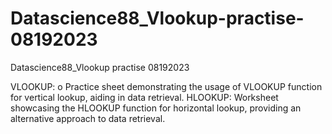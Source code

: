 # Datascience88_Vlookup-practise-08192023
Datascience88_Vlookup practise 08192023



VLOOKUP:
o	Practice sheet demonstrating the usage of VLOOKUP function for vertical lookup, aiding in data retrieval.
HLOOKUP:
Worksheet showcasing the HLOOKUP function for horizontal lookup, providing an alternative approach to data retrieval.
